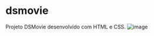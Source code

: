 # dsmovie
Projeto DSMovie desenvolvido com HTML e CSS.
![image](https://user-images.githubusercontent.com/94393270/157997426-87a47030-f8df-4bab-b76c-e4fa556f5b88.png)
